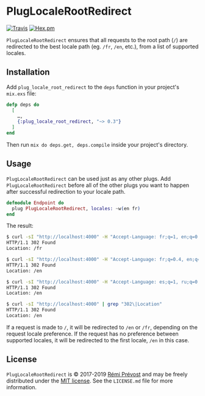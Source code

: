 PlugLocaleRootRedirect
=================

[![Travis](https://img.shields.io/travis/remiprev/plug_locale_root_redirect.svg?style=flat-square)](https://travis-ci.org/remiprev/plug_locale_root_redirect)
[![Hex.pm](https://img.shields.io/hexpm/v/plug_locale_root_redirect.svg?style=flat-square)](https://hex.pm/packages/plug_locale_root_redirect)

`PlugLocaleRootRedirect` ensures that all requests to the root path (`/`) are
redirected to the best locale path (eg. `/fr`, `/en`, etc.), from a list of supported
locales.

Installation
------------

Add `plug_locale_root_redirect` to the `deps` function in your project's `mix.exs` file:

```elixir
defp deps do
  [
    …,
    {:plug_locale_root_redirect, "~> 0.3"}
  ]
end
```

Then run `mix do deps.get, deps.compile` inside your project's directory.

Usage
-----

`PlugLocaleRootRedirect` can be used just as any other plugs. Add
`PlugLocaleRootRedirect` before all of the other plugs you want to happen after
successful redirection to your locale path.

```elixir
defmodule Endpoint do
  plug PlugLocaleRootRedirect, locales: ~w(en fr)
end
```

The result:

```bash
$ curl -sI "http://localhost:4000" -H "Accept-Language: fr;q=1, en;q=0.8" | grep "302\|Location"
HTTP/1.1 302 Found
Location: /fr

$ curl -sI "http://localhost:4000" -H "Accept-Language: fr;q=0.4, en;q=0.8" | grep "302\|Location"
HTTP/1.1 302 Found
Location: /en

$ curl -sI "http://localhost:4000" -H "Accept-Language: es;q=1, ru;q=0.5" | grep "302\|Location"
HTTP/1.1 302 Found
Location: /en

$ curl -sI "http://localhost:4000" | grep "302\|Location"
HTTP/1.1 302 Found
Location: /en
```

If a request is made to `/`, it will be redirected to `/en` or `/fr`, depending
on the request locale preference. If the request has no preference between
supported locales, it will be redirected to the first locale, `/en` in this
case.

License
-------

`PlugLocaleRootRedirect` is © 2017-2019 [Rémi Prévost](http://exomel.com) and may be
freely distributed under the [MIT license](https://github.com/remiprev/plug_locale_root_redirect/blob/master/LICENSE.md). See the
`LICENSE.md` file for more information.

